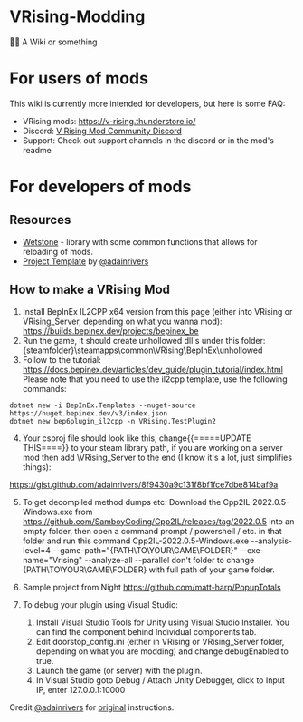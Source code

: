 # VRising-Modding
🧛‍♂️ A Wiki or something

# For users of mods
This wiki is currently more intended for developers, but here is some FAQ:
- VRising mods: https://v-rising.thunderstore.io/
- Discord: [V Rising Mod Community Discord](https://discord.gg/QG2FmueAG9)
- Support: Check out support channels in the discord or in the mod's readme

# For developers of mods
## Resources
- [Wetstone](https://molenzwiebel.github.io/Wetstone/) - library with some common functions that allows for reloading of mods.
- [Project Template](https://github.com/adainrivers/VRising.ProjectTemplate/) by [@adainrivers](github.com/adainrivers/)

## How to make a VRising Mod
1. Install BepInEx IL2CPP x64 version from this page (either into VRising or VRising_Server, depending on what you wanna mod):
https://builds.bepinex.dev/projects/bepinex_be
2. Run the game, it should create unhollowed dll's under this folder: {steamfolder}\steamapps\common\VRising\BepInEx\unhollowed
3. Follow to the tutorial:
https://docs.bepinex.dev/articles/dev_guide/plugin_tutorial/index.html
Please note that you need to use the il2cpp template, use the following commands:
```
dotnet new -i BepInEx.Templates --nuget-source https://nuget.bepinex.dev/v3/index.json
dotnet new bep6plugin_il2cpp -n VRising.TestPlugin2
```
4. Your csproj file should look like this, change{{=====UPDATE THIS====}} to your steam library path, if you are working on a server mod then add \VRising_Server to the end (I know it's a lot, just simplifies things):

https://gist.github.com/adainrivers/8f9430a9c131f8bf1fce7dbe814baf9a

5. To get decompiled method dumps etc:
Download the Cpp2IL-2022.0.5-Windows.exe from https://github.com/SamboyCoding/Cpp2IL/releases/tag/2022.0.5 into an empty folder, then open a command prompt / powershell / etc. in that folder and run this command Cpp2IL-2022.0.5-Windows.exe --analysis-level=4 --game-path="{PATH\TO\YOUR\GAME\FOLDER}" --exe-name="Vrising" --analyze-all --parallel don't folder to change {PATH\TO\YOUR\GAME\FOLDER} with full path of your game folder. 

6. Sample project from  Night  https://github.com/matt-harp/PopupTotals

7. To debug your plugin using Visual Studio:
   1. Install Visual Studio Tools for Unity using Visual Studio Installer. You can find the component behind Individual components tab.
   2. Edit doorstop_config.ini (either in VRising or VRising_Server folder, depending on what you are modding) and change debugEnabled to true.
   3. Launch the game (or server) with the plugin.
   4. In Visual Studio goto Debug / Attach Unity Debugger, click to Input IP, enter 127.0.0.1:10000 

Credit [@adainrivers](github.com/adainrivers/) for [original](https://discord.com/channels/978094827830915092/978159368312881192/980453110906511410) instructions.
